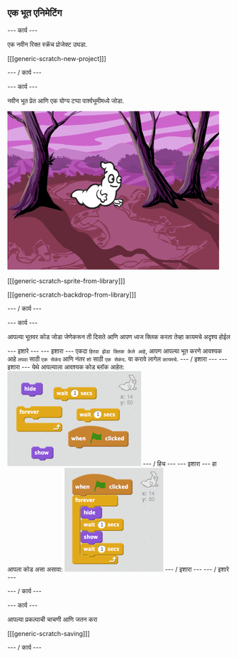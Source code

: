 ## एक भूत एनिमेटिंग

\--- कार्य \---

एक नवीन रिक्त स्क्रॅच प्रोजेक्ट उघडा.

[[[generic-scratch-new-project]]]

\--- / कार्य \---

\--- कार्य \---

नवीन भूत प्रेत आणि एक योग्य टप्पा पार्श्वभूमीमध्ये जोडा.

![स्क्रीनशॉट](images/ghost-ghost.png)

[[[generic-scratch-sprite-from-library]]]

[[[generic-scratch-backdrop-from-library]]]

\--- / कार्य \---

\--- कार्य \---

आपल्या भूतवर कोड जोडा जेणेकरून ती दिसते आणि आपण ध्वज क्लिक करता तेव्हा कायमचे अदृश्य होईल

\--- इशारे \--- \--- इशारा \--- एकदा `हिरवा झेंडा क्लिक केले आहे`, आपण आपल्या भूत करणे आवश्यक आहे `लपवा` साठी `एक सेकंद` आणि नंतर `शो` साठी `एक सेकंद`. या करावे लागेल `कायमचे`. \--- / इशारा \--- \--- इशारा \--- येथे आपल्याला आवश्यक कोड ब्लॉक आहेत: ![screenshot](images/ghost-appear-blocks.png) \--- / हिच \--- \--- इशारा \--- हा आपला कोड असा असावा: ![screenshot](images/ghost-appear-code.png) \--- / इशारा \--- \--- / इशारे \---

\--- / कार्य \---

\--- कार्य \---

आपल्या प्रकल्पाची चाचणी आणि जतन करा

[[[generic-scratch-saving]]]

\--- / कार्य \---